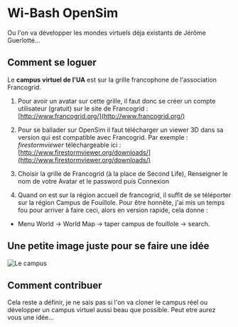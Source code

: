 # Wi-Bash OpenSim

Ou l'on va développer les mondes virtuels déja existants de Jérôme Guerlotté...

## Comment se loguer
Le **campus virtuel de l'UA** est sur la grille francophone de l'association Francogrid.

1. Pour avoir un avatar sur cette grille, il faut donc se créer un compte utilisateur (gratuit) sur le site de Francogrid : [http://www.francogrid.org/](http://www.francogrid.org/)

2. Pour se ballader sur OpenSim il faut télécharger un viewer 3D dans sa version qui est compatible avec Francogrid. Par exemple : *firestormviewer* téléchargeable ici : [http://www.firestormviewer.org/downloads/](http://www.firestormviewer.org/downloads/)

3. Choisir la grille de Francogrid (à la place de Second Life), Renseigner le nom de votre Avatar et le password puis Connexion

4. Quand on est sur la région accueil de francogrid, il suffit de se téléporter sur la région Campus de Fouillole. Pour être honnête, j'ai mis un temps fou pour arriver à faire ceci, alors en version rapide, cela donne :
  - Menu World -> World Map -> taper campus de fouillole -> search.

## Une petite image juste pour se faire une idée


![Le campus](images/campus_amphi.png)

## Comment contribuer
Cela reste a définir, je ne sais pas si l'on va cloner le campus réel ou développer un campus virtuel aussi beau que possible.
Peut etre aurez vous une idée...
